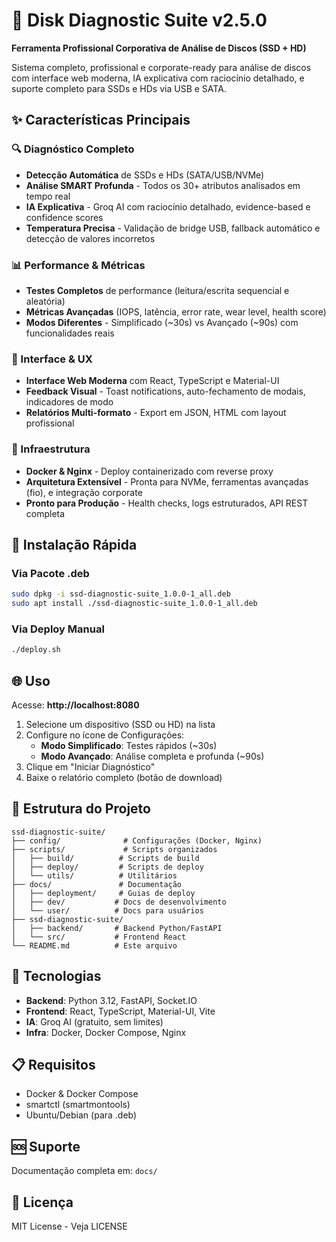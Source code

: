 # 🎯 Disk Diagnostic Suite v2.5.0

**Ferramenta Profissional Corporativa de Análise de Discos (SSD + HD)**

Sistema completo, profissional e corporate-ready para análise de discos com interface web moderna, IA explicativa com raciocínio detalhado, e suporte completo para SSDs e HDs via USB e SATA.

## ✨ Características Principais

### 🔍 Diagnóstico Completo
- **Detecção Automática** de SSDs e HDs (SATA/USB/NVMe)
- **Análise SMART Profunda** - Todos os 30+ atributos analisados em tempo real
- **IA Explicativa** - Groq AI com raciocínio detalhado, evidence-based e confidence scores
- **Temperatura Precisa** - Validação de bridge USB, fallback automático e detecção de valores incorretos

### 📊 Performance & Métricas
- **Testes Completos** de performance (leitura/escrita sequencial e aleatória)
- **Métricas Avançadas** (IOPS, latência, error rate, wear level, health score)
- **Modos Diferentes** - Simplificado (~30s) vs Avançado (~90s) com funcionalidades reais

### 🎨 Interface & UX
- **Interface Web Moderna** com React, TypeScript e Material-UI
- **Feedback Visual** - Toast notifications, auto-fechamento de modais, indicadores de modo
- **Relatórios Multi-formato** - Export em JSON, HTML com layout profissional

### 🚀 Infraestrutura
- **Docker & Nginx** - Deploy containerizado com reverse proxy
- **Arquitetura Extensível** - Pronta para NVMe, ferramentas avançadas (fio), e integração corporate
- **Pronto para Produção** - Health checks, logs estruturados, API REST completa

## 🚀 Instalação Rápida

### Via Pacote .deb
```bash
sudo dpkg -i ssd-diagnostic-suite_1.0.0-1_all.deb
sudo apt install ./ssd-diagnostic-suite_1.0.0-1_all.deb
```

### Via Deploy Manual
```bash
./deploy.sh
```

## 🌐 Uso

Acesse: **http://localhost:8080**

1. Selecione um dispositivo (SSD ou HD) na lista
2. Configure no ícone de Configurações:
   - **Modo Simplificado**: Testes rápidos (~30s)
   - **Modo Avançado**: Análise completa e profunda (~90s)
3. Clique em "Iniciar Diagnóstico"
4. Baixe o relatório completo (botão de download)

## 📁 Estrutura do Projeto

```
ssd-diagnostic-suite/
├── config/              # Configurações (Docker, Nginx)
├── scripts/             # Scripts organizados
│   ├── build/          # Scripts de build
│   ├── deploy/         # Scripts de deploy
│   └── utils/          # Utilitários
├── docs/               # Documentação
│   ├── deployment/     # Guias de deploy
│   ├── dev/           # Docs de desenvolvimento
│   └── user/          # Docs para usuários
├── ssd-diagnostic-suite/
│   ├── backend/       # Backend Python/FastAPI
│   └── src/           # Frontend React
└── README.md          # Este arquivo
```

## 🔧 Tecnologias

- **Backend**: Python 3.12, FastAPI, Socket.IO
- **Frontend**: React, TypeScript, Material-UI, Vite
- **IA**: Groq AI (gratuito, sem limites)
- **Infra**: Docker, Docker Compose, Nginx

## 📋 Requisitos

- Docker & Docker Compose
- smartctl (smartmontools)
- Ubuntu/Debian (para .deb)

## 🆘 Suporte

Documentação completa em: `docs/`

## 📄 Licença

MIT License - Veja LICENSE
